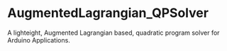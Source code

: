 # AugmentedLagrangian_QPSolver
 A lighteight, Augmented Lagrangian based, quadratic program solver for Arduino Applications.

